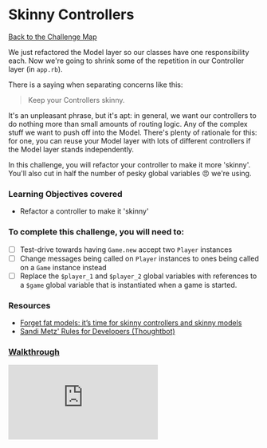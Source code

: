 # Skinny Controllers

[Back to the Challenge Map](README.md)

We just refactored the Model layer so our classes have one responsibility each. Now we're going to shrink some of the repetition in our Controller layer (in `app.rb`).

There is a saying when separating concerns like this:

> Keep your Controllers skinny.

It's an unpleasant phrase, but it's apt: in general, we want our controllers to do nothing more than small amounts of routing logic. Any of the complex stuff we want to push off into the Model. There's plenty of rationale for this: for one, you can reuse your Model layer with lots of different controllers if the Model layer stands independently.

In this challenge, you will refactor your controller to make it more 'skinny'. You'll also cut in half the number of pesky global variables :angry: we're using.

### Learning Objectives covered
- Refactor a controller to make it 'skinny'

### To complete this challenge, you will need to:

- [ ] Test-drive towards having `Game.new` accept two `Player` instances
- [ ] Change messages being called on `Player` instances to ones being called on a `Game` instance instead
- [ ] Replace the `$player_1` and `$player_2` global variables with references to a `$game` global variable that is instantiated when a game is started.

### Resources

- [Forget fat models: it’s time for skinny controllers and skinny models](https://medium.com/makers-academy/forget-fat-models-its-time-for-skinny-controllers-and-skinny-models-a9b84ec481b7#.8vs2uzw1f)
- [Sandi Metz' Rules for Developers (Thoughtbot)](https://robots.thoughtbot.com/sandi-metz-rules-for-developers)

### [Walkthrough](walkthroughs/skinny_controllers.md)


![Tracking pixel](https://githubanalytics.herokuapp.com/course/intro_to_the_web/skinny_controllers.md)
